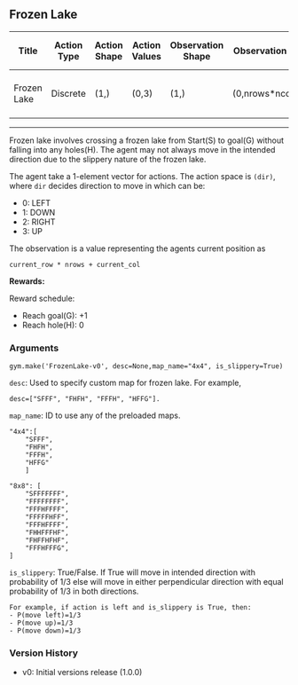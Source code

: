 Frozen Lake
---
|Title|Action Type|Action Shape|Action Values|Observation Shape|Observation Values|Average Total Reward|Import|
| ----------- | -----------| ----------- | -----------| ----------- | -----------| ----------- | -----------|
|Frozen Lake|Discrete|(1,)|(0,3)|(1,)|(0,nrows*ncolumns)| |from gym.envs.toy_text import frozen_lake|
---


Frozen lake involves crossing a frozen lake from Start(S) to goal(G) without falling into any holes(H). The agent may not always move in the intended direction due to the slippery nature of the frozen lake.

The agent take a 1-element vector for actions.
The action space is `(dir)`, where `dir` decides direction to move in which can be:

- 0: LEFT
- 1: DOWN
- 2: RIGHT
- 3: UP 

The observation is a value representing the agents current position as

    current_row * nrows + current_col

**Rewards:**

Reward schedule:
- Reach goal(G): +1
- Reach hole(H): 0

### Arguments

```
gym.make('FrozenLake-v0', desc=None,map_name="4x4", is_slippery=True)
```

`desc`: Used to specify custom map for frozen lake. For example,

    desc=["SFFF", "FHFH", "FFFH", "HFFG"].

`map_name`: ID to use any of the preloaded maps.

    "4x4":[
        "SFFF", 
        "FHFH", 
        "FFFH", 
        "HFFG"
        ]

    "8x8": [
        "SFFFFFFF",
        "FFFFFFFF",
        "FFFHFFFF",
        "FFFFFHFF",
        "FFFHFFFF",
        "FHHFFFHF",
        "FHFFHFHF",
        "FFFHFFFG",
    ]


    

`is_slippery`: True/False. If True will move in intended direction with probability of 1/3 else will move in either perpendicular direction with equal probability of 1/3 in both directions.

    For example, if action is left and is_slippery is True, then:
    - P(move left)=1/3
    - P(move up)=1/3
    - P(move down)=1/3 
### Version History

* v0: Initial versions release (1.0.0)
